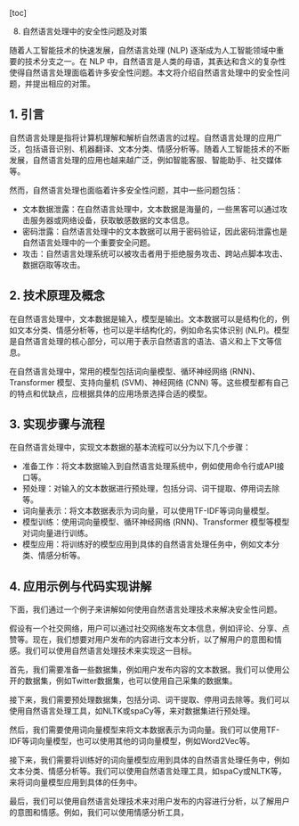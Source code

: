 
[toc]                    
                
                
8. 自然语言处理中的安全性问题及对策

随着人工智能技术的快速发展，自然语言处理 (NLP) 逐渐成为人工智能领域中重要的技术分支之一。在 NLP 中，自然语言是人类的母语，其表达和含义的复杂性使得自然语言处理面临着许多安全性问题。本文将介绍自然语言处理中的安全性问题，并提出相应的对策。

## 1. 引言

自然语言处理是指将计算机理解和解析自然语言的过程。自然语言处理的应用广泛，包括语音识别、机器翻译、文本分类、情感分析等。随着人工智能技术的不断发展，自然语言处理的应用也越来越广泛，例如智能客服、智能助手、社交媒体等。

然而，自然语言处理也面临着许多安全性问题，其中一些问题包括：

- 文本数据泄露：在自然语言处理中，文本数据是海量的，一些黑客可以通过攻击服务器或网络设备，获取敏感数据的文本信息。
- 密码泄露：自然语言处理中的文本数据可以用于密码验证，因此密码泄露也是自然语言处理中的一个重要安全问题。
- 攻击：自然语言处理系统可以被攻击者用于拒绝服务攻击、跨站点脚本攻击、数据窃取等攻击。

## 2. 技术原理及概念

在自然语言处理中，文本数据是输入，模型是输出。文本数据可以是结构化的，例如文本分类、情感分析等，也可以是半结构化的，例如命名实体识别 (NLP)。模型是自然语言处理的核心部分，可以用于表示自然语言的语法、语义和上下文等信息。

在自然语言处理中，常用的模型包括词向量模型、循环神经网络 (RNN)、Transformer 模型、支持向量机 (SVM)、神经网络 (CNN) 等。这些模型都有自己的特点和优缺点，应根据具体的应用场景选择合适的模型。

## 3. 实现步骤与流程

在自然语言处理中，实现文本数据的基本流程可以分为以下几个步骤：

- 准备工作：将文本数据输入到自然语言处理系统中，例如使用命令行或API接口等。
- 预处理：对输入的文本数据进行预处理，包括分词、词干提取、停用词去除等。
- 词向量表示：将文本数据表示为词向量，可以使用TF-IDF等词向量模型。
- 模型训练：使用词向量模型、循环神经网络 (RNN)、Transformer 模型等模型对词向量进行训练。
- 模型应用：将训练好的模型应用到具体的自然语言处理任务中，例如文本分类、情感分析等。

## 4. 应用示例与代码实现讲解

下面，我们通过一个例子来讲解如何使用自然语言处理技术来解决安全性问题。

假设有一个社交网络，用户可以通过社交网络发布文本信息，例如评论、分享、点赞等。现在，我们想要对用户发布的内容进行文本分析，以了解用户的意图和情感。我们可以使用自然语言处理技术来实现这一目标。

首先，我们需要准备一些数据集，例如用户发布内容的文本数据。我们可以使用公开的数据集，例如Twitter数据集，也可以使用自己采集的数据集。

接下来，我们需要预处理数据集，包括分词、词干提取、停用词去除等。我们可以使用自然语言处理工具，如NLTK或spaCy等，来对数据集进行预处理。

然后，我们需要使用词向量模型来将文本数据表示为词向量。我们可以使用TF-IDF等词向量模型，也可以使用其他的词向量模型，例如Word2Vec等。

接下来，我们需要将训练好的词向量模型应用到具体的自然语言处理任务中，例如文本分类、情感分析等。我们可以使用自然语言处理工具，如spaCy或NLTK等，来将词向量模型应用到具体的任务中。

最后，我们可以使用自然语言处理技术来对用户发布的内容进行分析，以了解用户的意图和情感。例如，我们可以使用情感分析工具，

